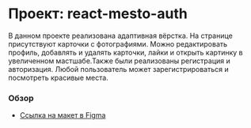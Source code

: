 # Проект: react-mesto-auth

В данном проекте реализована адаптивная вёрстка. На странице присутствуют карточки с фотографиями. Можно редактировать профиль, добавлять и удалять карточки, лайки и открыть картинку в увеличенном мастшабе.Также были реализованы регистрация и авторизация. Любой пользователь может зарегистрироваться и посмотреть красивые места.

### Обзор

* [Ссылка на макет в Figma](https://www.figma.com/file/5H3gsn5lIGPwzBPby9jAOo/Sprint-14-RU?node-id=0%3A1)

